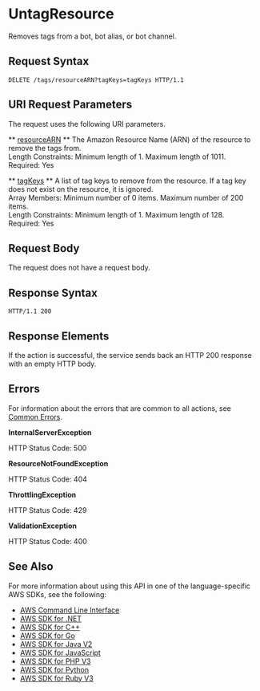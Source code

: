 # UntagResource<a name="API_UntagResource"></a>

Removes tags from a bot, bot alias, or bot channel\.

## Request Syntax<a name="API_UntagResource_RequestSyntax"></a>

```
DELETE /tags/resourceARN?tagKeys=tagKeys HTTP/1.1
```

## URI Request Parameters<a name="API_UntagResource_RequestParameters"></a>

The request uses the following URI parameters\.

 ** [resourceARN](#API_UntagResource_RequestSyntax) **   <a name="lexv2-UntagResource-request-resourceARN"></a>
The Amazon Resource Name \(ARN\) of the resource to remove the tags from\.  
Length Constraints: Minimum length of 1\. Maximum length of 1011\.  
Required: Yes

 ** [tagKeys](#API_UntagResource_RequestSyntax) **   <a name="lexv2-UntagResource-request-tagKeys"></a>
A list of tag keys to remove from the resource\. If a tag key does not exist on the resource, it is ignored\.  
Array Members: Minimum number of 0 items\. Maximum number of 200 items\.  
Length Constraints: Minimum length of 1\. Maximum length of 128\.  
Required: Yes

## Request Body<a name="API_UntagResource_RequestBody"></a>

The request does not have a request body\.

## Response Syntax<a name="API_UntagResource_ResponseSyntax"></a>

```
HTTP/1.1 200
```

## Response Elements<a name="API_UntagResource_ResponseElements"></a>

If the action is successful, the service sends back an HTTP 200 response with an empty HTTP body\.

## Errors<a name="API_UntagResource_Errors"></a>

For information about the errors that are common to all actions, see [Common Errors](CommonErrors.md)\.

 **InternalServerException**   
  
HTTP Status Code: 500

 **ResourceNotFoundException**   
  
HTTP Status Code: 404

 **ThrottlingException**   
  
HTTP Status Code: 429

 **ValidationException**   
  
HTTP Status Code: 400

## See Also<a name="API_UntagResource_SeeAlso"></a>

For more information about using this API in one of the language\-specific AWS SDKs, see the following:
+  [AWS Command Line Interface](https://docs.aws.amazon.com/goto/aws-cli/models.lex.v2-2020-08-07/UntagResource) 
+  [AWS SDK for \.NET](https://docs.aws.amazon.com/goto/DotNetSDKV3/models.lex.v2-2020-08-07/UntagResource) 
+  [AWS SDK for C\+\+](https://docs.aws.amazon.com/goto/SdkForCpp/models.lex.v2-2020-08-07/UntagResource) 
+  [AWS SDK for Go](https://docs.aws.amazon.com/goto/SdkForGoV1/models.lex.v2-2020-08-07/UntagResource) 
+  [AWS SDK for Java V2](https://docs.aws.amazon.com/goto/SdkForJavaV2/models.lex.v2-2020-08-07/UntagResource) 
+  [AWS SDK for JavaScript](https://docs.aws.amazon.com/goto/AWSJavaScriptSDK/models.lex.v2-2020-08-07/UntagResource) 
+  [AWS SDK for PHP V3](https://docs.aws.amazon.com/goto/SdkForPHPV3/models.lex.v2-2020-08-07/UntagResource) 
+  [AWS SDK for Python](https://docs.aws.amazon.com/goto/boto3/models.lex.v2-2020-08-07/UntagResource) 
+  [AWS SDK for Ruby V3](https://docs.aws.amazon.com/goto/SdkForRubyV3/models.lex.v2-2020-08-07/UntagResource) 